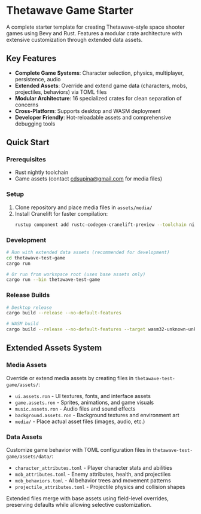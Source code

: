# Thetawave Game Starter

A complete starter template for creating Thetawave-style space shooter games using Bevy and Rust. Features a modular crate architecture with extensive customization through extended data assets.

## Key Features
- **Complete Game Systems**: Character selection, physics, multiplayer, persistence, audio
- **Extended Assets**: Override and extend game data (characters, mobs, projectiles, behaviors) via TOML files
- **Modular Architecture**: 16 specialized crates for clean separation of concerns
- **Cross-Platform**: Supports desktop and WASM deployment
- **Developer Friendly**: Hot-reloadable assets and comprehensive debugging tools

## Quick Start

### Prerequisites
- Rust nightly toolchain
- Game assets (contact cdsupina@gmail.com for media files)

### Setup
1. Clone repository and place media files in `assets/media/`
2. Install Cranelift for faster compilation:
   ```bash
   rustup component add rustc-codegen-cranelift-preview --toolchain nightly
   ```

### Development
```bash
# Run with extended data assets (recommended for development)
cd thetawave-test-game
cargo run

# Or run from workspace root (uses base assets only)
cargo run --bin thetawave-test-game
```

### Release Builds
```bash
# Desktop release
cargo build --release --no-default-features

# WASM build
cargo build --release --no-default-features --target wasm32-unknown-unknown
```

## Extended Assets System

### Media Assets
Override or extend media assets by creating files in `thetawave-test-game/assets/`:
- `ui.assets.ron` - UI textures, fonts, and interface assets
- `game.assets.ron` - Sprites, animations, and game visuals  
- `music.assets.ron` - Audio files and sound effects
- `background.assets.ron` - Background textures and environment art
- `media/` - Place actual asset files (images, audio, etc.)

### Data Assets  
Customize game behavior with TOML configuration files in `thetawave-test-game/assets/data/`:
- `character_attributes.toml` - Player character stats and abilities
- `mob_attributes.toml` - Enemy attributes, health, and projectiles
- `mob_behaviors.toml` - AI behavior trees and movement patterns
- `projectile_attributes.toml` - Projectile physics and collision shapes

Extended files merge with base assets using field-level overrides, preserving defaults while allowing selective customization.
